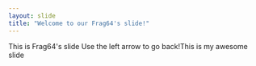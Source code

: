 ```yaml
---
layout: slide
title: "Welcome to our Frag64's slide!"
---
```

This is Frag64's slide
Use the left arrow to go back!This is my awesome slide
